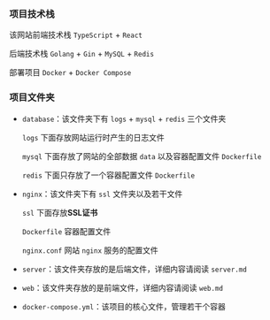 ### 项目技术栈

该网站前端技术栈 `TypeScript` + `React`

后端技术栈 `Golang` + `Gin` + `MySQL` + `Redis`

部署项目 `Docker` + `Docker Compose`



### 项目文件夹

- `database`：该文件夹下有 `logs` + `mysql` + `redis` 三个文件夹

  `logs` 下面存放网站运行时产生的日志文件

  `mysql` 下面存放了网站的全部数据 `data` 以及容器配置文件 `Dockerfile`

  `redis` 下面只存放了一个容器配置文件 `Dockerfile`

- `nginx`：该文件夹下有 `ssl` 文件夹以及若干文件

  `ssl` 下面存放**SSL证书**

  `Dockerfile` 容器配置文件

  `nginx.conf` 网站 `nginx` 服务的配置文件

- `server`：该文件夹存放的是后端文件，详细内容请阅读 `server.md`

- `web`：该文件夹存放的是前端文件，详细内容请阅读 `web.md`

- `docker-compose.yml`：该项目的核心文件，管理若干个容器